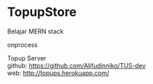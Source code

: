 # TopupStore

Belajar MERN stack

onprocess

Topup Server 
<br/>
github: https://github.com/Alifudinniko/TUS-dev
<br/>
web: http://topups.herokuapp.com/
